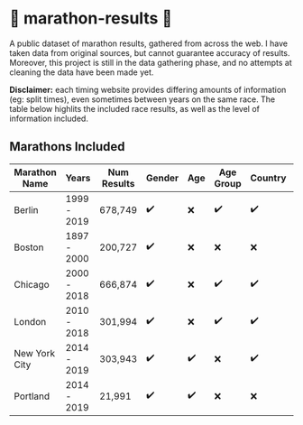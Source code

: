 # :checkered_flag: marathon-results :runner:
A public dataset of marathon results, gathered from across the web.  I have taken data from original sources, but cannot guarantee accuracy of results.  Moreover, this project is still in the data gathering phase, and no attempts at cleaning the data have been made yet.

**Disclaimer:** each timing website provides differing amounts of information (eg: split times), even sometimes between years on the same race.  The table below highlits the included race results, as well as the level of information included.

## Marathons Included

|Marathon Name | Years | Num Results | Gender | Age | Age Group | Country | Splits
|---|---|---|---|---|---|---|---|
|Berlin| 1999 - 2019 | 678,749 | :heavy_check_mark: | :x: | :heavy_check_mark: | :heavy_check_mark: | All
|Boston| 1897 - 2000 | 200,727 | :heavy_check_mark: | :x: | :x: | :x: | :x:
|Chicago| 2000 - 2018 | 666,874 | :heavy_check_mark: | :x: | :heavy_check_mark: | :heavy_check_mark: | 13.1
|London| 2010 - 2018 | 301,994 | :heavy_check_mark: | :x: | :heavy_check_mark: | :heavy_check_mark: | 13.1
|New York City| 2014 - 2019 | 303,943 | :heavy_check_mark: | :heavy_check_mark: | :x: | :heavy_check_mark: | :x:
|Portland | 2014 - 2019 | 21,991 | :heavy_check_mark:| :heavy_check_mark: | :x: | :x: | :x:
